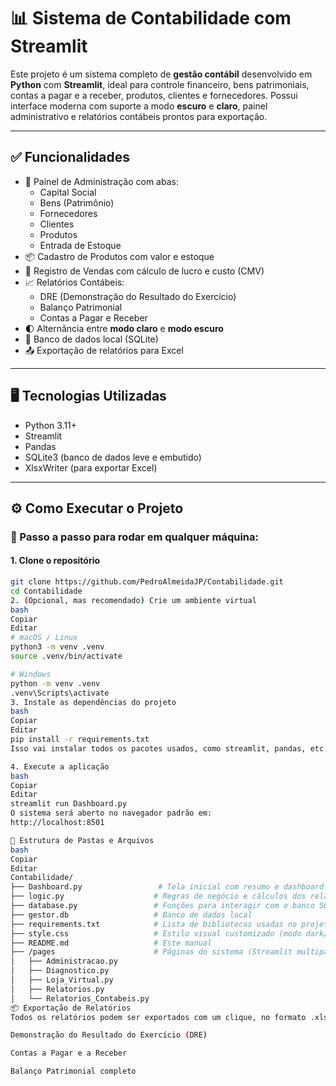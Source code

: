 # 📊 Sistema de Contabilidade com Streamlit

Este projeto é um sistema completo de **gestão contábil** desenvolvido em **Python** com **Streamlit**, ideal para controle financeiro, bens patrimoniais, contas a pagar e a receber, produtos, clientes e fornecedores. Possui interface moderna com suporte a modo **escuro** e **claro**, painel administrativo e relatórios contábeis prontos para exportação.

---

## ✅ Funcionalidades

- 💼 Painel de Administração com abas:
  - Capital Social
  - Bens (Patrimônio)
  - Fornecedores
  - Clientes
  - Produtos
  - Entrada de Estoque
- 📦 Cadastro de Produtos com valor e estoque
- 🛒 Registro de Vendas com cálculo de lucro e custo (CMV)
- 📈 Relatórios Contábeis:
  - DRE (Demonstração do Resultado do Exercício)
  - Balanço Patrimonial
  - Contas a Pagar e Receber
- 🌓 Alternância entre **modo claro** e **modo escuro**
- 💾 Banco de dados local (SQLite)
- 📤 Exportação de relatórios para Excel

---

## 🖥️ Tecnologias Utilizadas

- Python 3.11+
- Streamlit
- Pandas
- SQLite3 (banco de dados leve e embutido)
- XlsxWriter (para exportar Excel)

---

## ⚙️ Como Executar o Projeto

### 🔁 Passo a passo para rodar em qualquer máquina:

#### 1. Clone o repositório

```bash
git clone https://github.com/PedroAlmeidaJP/Contabilidade.git
cd Contabilidade
2. (Opcional, mas recomendado) Crie um ambiente virtual
bash
Copiar
Editar
# macOS / Linux
python3 -m venv .venv
source .venv/bin/activate

# Windows
python -m venv .venv
.venv\Scripts\activate
3. Instale as dependências do projeto
bash
Copiar
Editar
pip install -r requirements.txt
Isso vai instalar todos os pacotes usados, como streamlit, pandas, etc.

4. Execute a aplicação
bash
Copiar
Editar
streamlit run Dashboard.py
O sistema será aberto no navegador padrão em:
http://localhost:8501

📁 Estrutura de Pastas e Arquivos
bash
Copiar
Editar
Contabilidade/
├── Dashboard.py                 # Tela inicial com resumo e dashboard
├── logic.py                    # Regras de negócio e cálculos dos relatórios
├── database.py                 # Funções para interagir com o banco SQLite
├── gestor.db                   # Banco de dados local
├── requirements.txt            # Lista de bibliotecas usadas no projeto
├── style.css                   # Estilo visual customizado (modo dark/clear)
├── README.md                   # Este manual
├── /pages                      # Páginas do sistema (Streamlit multipage)
│   ├── Administracao.py
│   ├── Diagnostico.py
│   ├── Loja_Virtual.py
│   ├── Relatorios.py
│   └── Relatorios_Contabeis.py
📦 Exportação de Relatórios
Todos os relatórios podem ser exportados com um clique, no formato .xlsx. Isso inclui:

Demonstração do Resultado do Exercício (DRE)

Contas a Pagar e a Receber

Balanço Patrimonial completo

